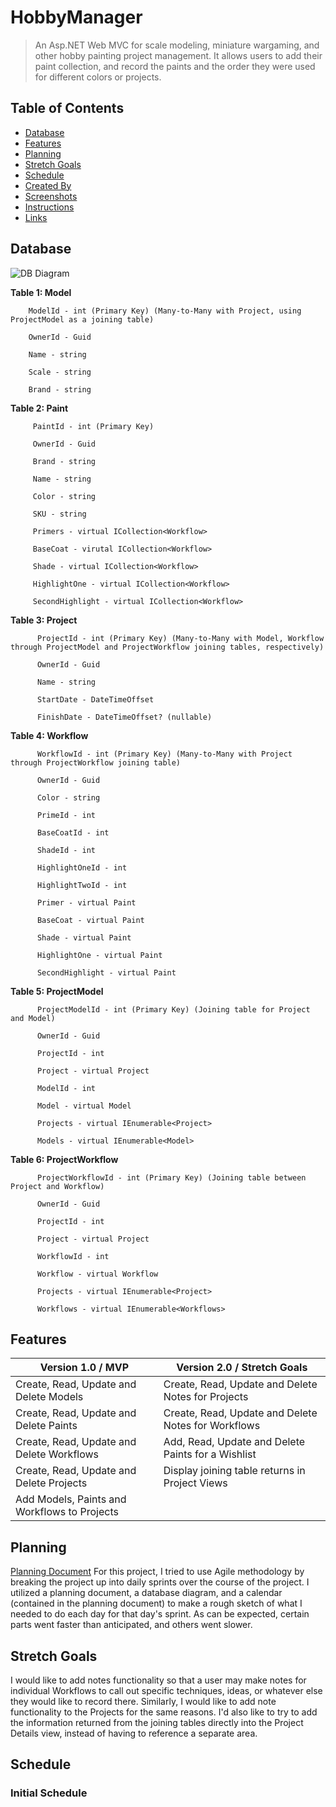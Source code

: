 # HobbyManager
>An Asp.NET Web MVC for scale modeling, miniature wargaming, and other hobby painting project management. It allows users to add their paint collection, and record the paints and the order they were used for different colors or projects.

## Table of Contents
* [Database](#database)
* [Features](#features)
* [Planning](#planning)
* [Stretch Goals](#stretch-goals)
* [Schedule](#schedule)
* [Created By](#created-by)
* [Screenshots](#screenshots)
* [Instructions](#instructions)
* [Links](#links)

## Database
![DB Diagram](https://github.com/tadluedeke/HobbyManager/blob/master/images/DbDiagramHobbyManager.PNG)

**Table 1: Model**

        ModelId - int (Primary Key) (Many-to-Many with Project, using ProjectModel as a joining table)
        
        OwnerId - Guid
        
        Name - string
        
        Scale - string
        
        Brand - string
        
**Table 2: Paint**
         
         PaintId - int (Primary Key)
         
         OwnerId - Guid
         
         Brand - string
         
         Name - string
         
         Color - string
         
         SKU - string
         
         Primers - virtual ICollection<Workflow>
         
         BaseCoat - virutal ICollection<Workflow>
         
         Shade - virtual ICollection<Workflow>
         
         HighlightOne - virtual ICollection<Workflow>
         
         SecondHighlight - virtual ICollection<Workflow>
         
**Table 3: Project**
          
          ProjectId - int (Primary Key) (Many-to-Many with Model, Workflow through ProjectModel and ProjectWorkflow joining tables, respectively)
          
          OwnerId - Guid
          
          Name - string
          
          StartDate - DateTimeOffset
          
          FinishDate - DateTimeOffset? (nullable)
          
**Table 4: Workflow**

          WorkflowId - int (Primary Key) (Many-to-Many with Project through ProjectWorkflow joining table)
          
          OwnerId - Guid
          
          Color - string
          
          PrimeId - int
          
          BaseCoatId - int
          
          ShadeId - int
          
          HighlightOneId - int
          
          HighlightTwoId - int
          
          Primer - virtual Paint
          
          BaseCoat - virtual Paint
          
          Shade - virtual Paint
          
          HighlightOne - virtual Paint
          
          SecondHighlight - virtual Paint
          
**Table 5: ProjectModel**

          ProjectModelId - int (Primary Key) (Joining table for Project and Model)
          
          OwnerId - Guid
          
          ProjectId - int
          
          Project - virtual Project
          
          ModelId - int
          
          Model - virtual Model
          
          Projects - virtual IEnumerable<Project>
          
          Models - virtual IEnumerable<Model>
          
**Table 6: ProjectWorkflow**

          ProjectWorkflowId - int (Primary Key) (Joining table between Project and Workflow)
          
          OwnerId - Guid
          
          ProjectId - int
          
          Project - virtual Project
          
          WorkflowId - int
          
          Workflow - virtual Workflow
          
          Projects - virtual IEnumerable<Project>
          
          Workflows - virtual IEnumerable<Workflows>
          
## Features
Version  1.0 / MVP | Version 2.0 / Stretch Goals
-------------------| -------------------------
Create, Read, Update and Delete Models | Create, Read, Update and Delete Notes for Projects
Create, Read, Update and Delete Paints | Create, Read, Update and Delete Notes for Workflows
Create, Read, Update and Delete Workflows | Add, Read, Update and Delete Paints for a Wishlist
Create, Read, Update and Delete Projects | Display joining table returns in Project Views
Add Models, Paints and Workflows to Projects |

## Planning
[Planning Document](https://docs.google.com/document/d/1cz9v9m6T4dUasN4nBdTGplcM4z0KZASWweCTwsDIySo/edit)
For this project, I tried to use Agile methodology by breaking the project up into daily sprints over the course of the project. I utilized a planning document, a database diagram, and a calendar (contained in the planning document) to make a rough sketch of what I needed to do each day for that day's sprint. As can be expected, certain parts went faster than anticipated, and others went slower.

## Stretch Goals
I would like to add notes functionality so that a user may make notes for individual Workflows to call out specific techniques, ideas, or whatever else they would like to record there. Similarly, I would like to add note functionality to the Projects for the same reasons. I'd also like to try to add the information returned from the joining tables directly into the Project Details view, instead of having to reference a separate area.

## Schedule
### Initial Schedule
